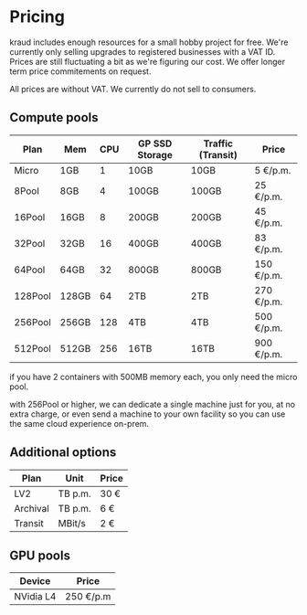 
# Pricing

kraud includes enough resources for a small hobby project for free.
We're currently only selling upgrades to registered businesses with a VAT ID.
Prices are still fluctuating a bit as we're figuring our cost.
We offer longer term price commitements on request.

All prices are without VAT. We currently do not sell to consumers.

## Compute pools


| Plan     | Mem    | CPU  | GP SSD Storage   | Traffic  (Transit) | Price          |
|----------|--------|------|------------------|----------|----------------|
| Micro    | 1GB    | 1    | 10GB             | 10GB     | 5   €/p.m.     |
| 8Pool    | 8GB    | 4    | 100GB            | 100GB    | 25  €/p.m.     |
| 16Pool   | 16GB   | 8    | 200GB            | 200GB    | 45  €/p.m.     |
| 32Pool   | 32GB   | 16   | 400GB            | 400GB    | 83  €/p.m.     |
| 64Pool   | 64GB   | 32   | 800GB            | 800GB    | 150 €/p.m.     |
| 128Pool  | 128GB  | 64   | 2TB              | 2TB      | 270 €/p.m.     |
| 256Pool  | 256GB  | 128  | 4TB              | 4TB      | 500 €/p.m.     |
| 512Pool  | 512GB  | 256  | 16TB             | 16TB     | 900 €/p.m.     |


if you have 2 containers with 500MB memory each, you only need the micro pool.

with 256Pool or higher, we can dedicate a single machine just for you, at no extra charge,
or even send a machine to your own facility so you can use the same cloud experience on-prem.


## Additional options

| Plan          | Unit        | Price      |
|---------------|-------------|------------|
| LV2           | TB p.m.     | 30 €       |
| Archival      | TB p.m.     | 6 €        |
| Transit       | MBit/s      | 2 €        |

## GPU pools

| Device         | Price      |
|----------------|------------|
| NVidia L4      | 250 €/p.m  |
